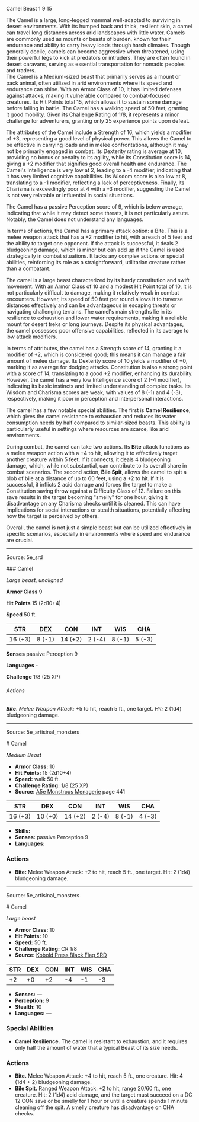 <MonsterName/>Camel</MonsterName>
<CreatureType/>Beast</CreatureType>
<CR/>1</CR>
<AC/>9</AC>
<HP/>15</HP>
<summary>The Camel is a large, long-legged mammal well-adapted to surviving in desert environments. With its humped back and thick, resilient skin, a camel can travel long distances across arid landscapes with little water. Camels are commonly used as mounts or beasts of burden, known for their endurance and ability to carry heavy loads through harsh climates. Though generally docile, camels can become aggressive when threatened, using their powerful legs to kick at predators or intruders. They are often found in desert caravans, serving as essential transportation for nomadic peoples and traders.</summary>

<summary>The Camel is a Medium-sized beast that primarily serves as a mount or pack animal, often utilized in arid environments where its speed and endurance can shine. With an Armor Class of 10, it has limited defenses against attacks, making it vulnerable compared to combat-focused creatures. Its Hit Points total 15, which allows it to sustain some damage before falling in battle. The Camel has a walking speed of 50 feet, granting it good mobility. Given its Challenge Rating of 1/8, it represents a minor challenge for adventurers, granting only 25 experience points upon defeat. </summary>

<detail>

The attributes of the Camel include a Strength of 16, which yields a modifier of +3, representing a good level of physical power. This allows the Camel to be effective in carrying loads and in melee confrontations, although it may not be primarily engaged in combat. Its Dexterity rating is average at 10, providing no bonus or penalty to its agility, while its Constitution score is 14, giving a +2 modifier that signifies good overall health and endurance. The Camel's Intelligence is very low at 2, leading to a -4 modifier, indicating that it has very limited cognitive capabilities. Its Wisdom score is also low at 8, translating to a -1 modifier, reflecting a lack of perceptiveness. Finally, its Charisma is exceedingly poor at 4 with a -3 modifier, suggesting the Camel is not very relatable or influential in social situations.

The Camel has a passive Perception score of 9, which is below average, indicating that while it may detect some threats, it is not particularly astute. Notably, the Camel does not understand any languages.

In terms of actions, the Camel has a primary attack option: a Bite. This is a melee weapon attack that has a +2 modifier to hit, with a reach of 5 feet and the ability to target one opponent. If the attack is successful, it deals 2 bludgeoning damage, which is minor but can add up if the Camel is used strategically in combat situations. It lacks any complex actions or special abilities, reinforcing its role as a straightforward, utilitarian creature rather than a combatant.

The camel is a large beast characterized by its hardy constitution and swift movement. With an Armor Class of 10 and a modest Hit Point total of 10, it is not particularly difficult to damage, making it relatively weak in combat encounters. However, its speed of 50 feet per round allows it to traverse distances effectively and can be advantageous in escaping threats or navigating challenging terrains. The camel's main strengths lie in its resilience to exhaustion and lower water requirements, making it a reliable mount for desert treks or long journeys. Despite its physical advantages, the camel possesses poor offensive capabilities, reflected in its average to low attack modifiers.

In terms of attributes, the camel has a Strength score of 14, granting it a modifier of +2, which is considered good; this means it can manage a fair amount of melee damage. Its Dexterity score of 10 yields a modifier of +0, marking it as average for dodging attacks. Constitution is also a strong point with a score of 14, translating to a good +2 modifier, enhancing its durability. However, the camel has a very low Intelligence score of 2 (-4 modifier), indicating its basic instincts and limited understanding of complex tasks. Its Wisdom and Charisma scores are weak, with values of 8 (-1) and 4 (-3), respectively, making it poor in perception and interpersonal interactions.

The camel has a few notable special abilities. The first is **Camel Resilience**, which gives the camel resistance to exhaustion and reduces its water consumption needs by half compared to similar-sized beasts. This ability is particularly useful in settings where resources are scarce, like arid environments.

During combat, the camel can take two actions. Its **Bite** attack functions as a melee weapon action with a +4 to hit, allowing it to effectively target another creature within 5 feet. If it connects, it deals 4 bludgeoning damage, which, while not substantial, can contribute to its overall share in combat scenarios. The second action, **Bile Spit**, allows the camel to spit a blob of bile at a distance of up to 60 feet, using a +2 to hit. If it is successful, it inflicts 2 acid damage and forces the target to make a Constitution saving throw against a Difficulty Class of 12. Failure on this save results in the target becoming "smelly" for one hour, giving it disadvantage on any Charisma checks until it is cleaned. This can have implications for social interactions or stealth situations, potentially affecting how the target is perceived by others.

Overall, the camel is not just a simple beast but can be utilized effectively in specific scenarios, especially in environments where speed and endurance are crucial.</detail>



---

Source: 5e_srd

<statblock>
### Camel

*Large beast, unaligned*

**Armor Class** 9

**Hit Points** 15 (2d10+4)

**Speed** 50 ft.

| STR     | DEX    | CON     | INT    | WIS    | CHA    |
|---------|--------|---------|--------|--------|--------|
| 16 (+3) | 8 (-1) | 14 (+2) | 2 (-4) | 8 (-1) | 5 (-3) |

**Senses** passive Perception 9

**Languages** -

**Challenge** 1/8 (25 XP)

###### Actions

***Bite***. *Melee Weapon Attack:* +5 to hit, reach 5 ft., one target. *Hit:* 2 (1d4) bludgeoning damage.</statblock>




---

Source: 5e_artisinal_monsters

<statblock>
# Camel

*Medium* *Beast*

- **Armor Class:** 10
- **Hit Points:** 15 (2d10+4)
- **Speed:** walk 50 ft.
- **Challenge Rating:** 1/8 (25 XP)
- **Source:** [A5e Monstrous Menagerie](https://enpublishingrpg.com/products/level-up-monstrous-menagerie-a5e) page 441

| STR | DEX | CON | INT | WIS | CHA |
| --- | --- | --- | --- | --- | --- |
| 16 (+3) | 10 (+0) | 14 (+2) | 2 (-4) | 8 (-1) | 4 (-3) |

- **Skills:** 
- **Senses:** passive Perception 9
- **Languages:** 

### Actions

- **Bite:** Melee Weapon Attack: +2 to hit, reach 5 ft., one target. Hit: 2 (1d4) bludgeoning damage.


</statblock>




---

Source: 5e_artisinal_monsters

<statblock>
# Camel

*Large beast*

- **Armor Class:** 10
- **Hit Points:** 10
- **Speed:** 50 ft.
- **Challenge Rating:** CR 1/8
- **Source:** [Kobold Press Black Flag SRD](https://koboldpress.com/black-flag-roleplaying/)

| STR | DEX | CON | INT | WIS | CHA |
| --- | --- | --- | --- | --- | --- |
| +2 | +0 | +2 | -4 | -1 | -3 |

- **Senses:** —
- **Perception:** 9
- **Stealth:** 10
- **Languages:** —

### Special Abilities

- **Camel Resilience.** The camel is resistant to exhaustion, and it requires only half the amount of water that a typical Beast of its size needs.

### Actions

- **Bite.** Melee Weapon Attack: +4 to hit, reach 5 ft., one creature. Hit: 4 (1d4 + 2) bludgeoning damage.
- **Bile Spit.** Ranged Weapon Attack: +2 to hit, range 20/60 ft., one creature. Hit: 2 (1d4) acid damage, and the target must succeed on a DC 12 CON save or be smelly for 1 hour or until a creature spends 1 minute cleaning off the spit. A smelly creature has disadvantage on CHA checks.

</statblock>


